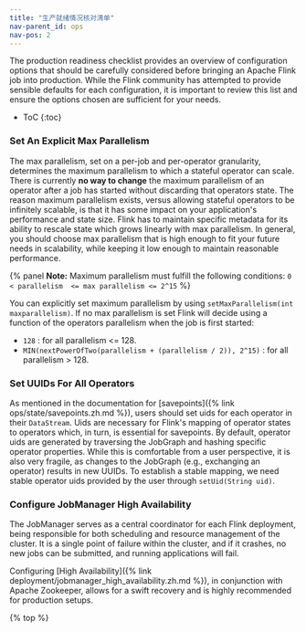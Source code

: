 ```yaml
---
title: "生产就绪情况核对清单"
nav-parent_id: ops
nav-pos: 2
---
```

<!--
Licensed to the Apache Software Foundation (ASF) under one
or more contributor license agreements.  See the NOTICE file
distributed with this work for additional information
regarding copyright ownership.  The ASF licenses this file
to you under the Apache License, Version 2.0 (the
"License"); you may not use this file except in compliance
with the License.  You may obtain a copy of the License at

  http://www.apache.org/licenses/LICENSE-2.0

Unless required by applicable law or agreed to in writing,
software distributed under the License is distributed on an
"AS IS" BASIS, WITHOUT WARRANTIES OR CONDITIONS OF ANY
KIND, either express or implied.  See the License for the
specific language governing permissions and limitations
under the License.
-->

The production readiness checklist provides an overview of configuration options that should be carefully considered before bringing an Apache Flink job into production. 
While the Flink community has attempted to provide sensible defaults for each configuration, it is important to review this list and ensure the options chosen are sufficient for your needs. 

* ToC
{:toc}

### Set An Explicit Max Parallelism

The max parallelism, set on a per-job and per-operator granularity, determines the maximum parallelism to which a stateful operator can scale.
There is currently **no way to change** the maximum parallelism of an operator after a job has started without discarding that operators state. 
The reason maximum parallelism exists, versus allowing stateful operators to be infinitely scalable, is that it has some impact on your application's performance and state size.
Flink has to maintain specific metadata for its ability to rescale state which grows linearly with max parallelism.
In general, you should choose max parallelism that is high enough to fit your future needs in scalability, while keeping it low enough to maintain reasonable performance.

{% panel **Note:** Maximum parallelism must fulfill the following conditions: `0 < parallelism  <= max parallelism <= 2^15` %}

You can explicitly set maximum parallelism by using `setMaxParallelism(int maxparallelism)`. 
If no max parallelism is set Flink will decide using a function of the operators parallelism when the job is first started:

- `128` : for all parallelism <= 128.
- `MIN(nextPowerOfTwo(parallelism + (parallelism / 2)), 2^15)` : for all parallelism > 128.

### Set UUIDs For All Operators

As mentioned in the documentation for [savepoints]({% link ops/state/savepoints.zh.md %}), users should set uids for each operator in their `DataStream`.
Uids are necessary for Flink's mapping of operator states to operators which, in turn, is essential for savepoints.
By default, operator uids are generated by traversing the JobGraph and hashing specific operator properties.
While this is comfortable from a user perspective, it is also very fragile, as changes to the JobGraph (e.g., exchanging an operator) results in new UUIDs.
To establish a stable mapping, we need stable operator uids provided by the user through `setUid(String uid)`.

### Configure JobManager High Availability

The JobManager serves as a central coordinator for each Flink deployment, being responsible for both scheduling and resource management of the cluster.
It is a single point of failure within the cluster, and if it crashes, no new jobs can be submitted, and running applications will fail. 

Configuring [High Availability]({% link deployment/jobmanager_high_availability.zh.md %}), in conjunction with Apache Zookeeper, allows for a swift recovery and is highly recommended for production setups. 


{% top %}

